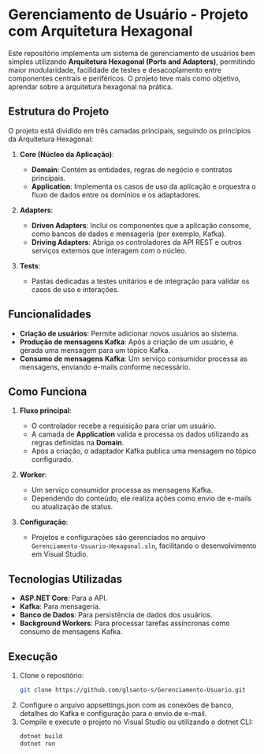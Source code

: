 # Gerenciamento de Usuário - Projeto com Arquitetura Hexagonal

Este repositório implementa um sistema de gerenciamento de usuários bem simples utilizando **Arquitetura Hexagonal (Ports and Adapters)**, permitindo maior modularidade, facilidade de testes e desacoplamento entre componentes centrais e periféricos.
O projeto teve mais como objetivo, aprendar sobre a arquitetura hexagonal na prática.

## Estrutura do Projeto

O projeto está dividido em três camadas principais, seguindo os princípios da Arquitetura Hexagonal:

1. **Core (Núcleo da Aplicação)**:
   - **Domain**: Contém as entidades, regras de negócio e contratos principais.
   - **Application**: Implementa os casos de uso da aplicação e orquestra o fluxo de dados entre os domínios e os adaptadores.

2. **Adapters**:
   - **Driven Adapters**: Inclui os componentes que a aplicação consome, como bancos de dados e mensageria (por exemplo, Kafka).
   - **Driving Adapters**: Abriga os controladores da API REST e outros serviços externos que interagem com o núcleo.

3. **Tests**:
   - Pastas dedicadas a testes unitários e de integração para validar os casos de uso e interações.

## Funcionalidades

- **Criação de usuários**: Permite adicionar novos usuários ao sistema.
- **Produção de mensagens Kafka**: Após a criação de um usuário, é gerada uma mensagem para um tópico Kafka.
- **Consumo de mensagens Kafka**: Um serviço consumidor processa as mensagens, enviando e-mails conforme necessário.

## Como Funciona

1. **Fluxo principal**:
   - O controlador recebe a requisição para criar um usuário.
   - A camada de **Application** valida e processa os dados utilizando as regras definidas na **Domain**.
   - Após a criação, o adaptador Kafka publica uma mensagem no tópico configurado.

2. **Worker**:
   - Um serviço consumidor processa as mensagens Kafka.
   - Dependendo do conteúdo, ele realiza ações como envio de e-mails ou atualização de status.

3. **Configuração**:
   - Projetos e configurações são gerenciados no arquivo `Gerenciamento-Usuario-Hexagonal.sln`, facilitando o desenvolvimento em Visual Studio.

## Tecnologias Utilizadas

- **ASP.NET Core**: Para a API.
- **Kafka**: Para mensageria.
- **Banco de Dados**: Para persistência de dados dos usuários.
- **Background Workers**: Para processar tarefas assíncronas como consumo de mensagens Kafka.

## Execução

1. Clone o repositório:
   ```bash
   git clone https://github.com/glsanto-s/Gerenciamento-Usuario.git
2. Configure o arquivo appsettings.json com as conexões de banco, detalhes do Kafka e configuração para o envio de e-mail.
3. Compile e execute o projeto no Visual Studio ou utilizando o dotnet CLI:
   ```bash
   dotnet build
   dotnet run

